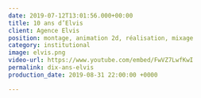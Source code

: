 ```yaml
---
date: 2019-07-12T13:01:56.000+00:00
title: 10 ans d’Elvis
client: Agence Elvis
position: montage, animation 2d, réalisation, mixage
category: institutional
image: elvis.png
video-url: https://www.youtube.com/embed/FwVZ7LwfKwI
permalink: dix-ans-elvis
production_date: 2019-08-31 22:00:00 +0000

---
```

